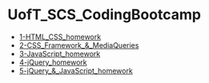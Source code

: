 UofT_SCS_CodingBootcamp
================

-   [1-HTML_CSS_homework](#html-css-homework)
-   [2-CSS_Framework_&_MediaQueries](#css-framework-mediaqueries)
-   [3-JavaScript_homework](#javascript-homework)
-   [4-jQuery_homework](#jquery-homework)
-   [5-jQuery_&_JavaScript_homework](#jquery-javascript-homework)
